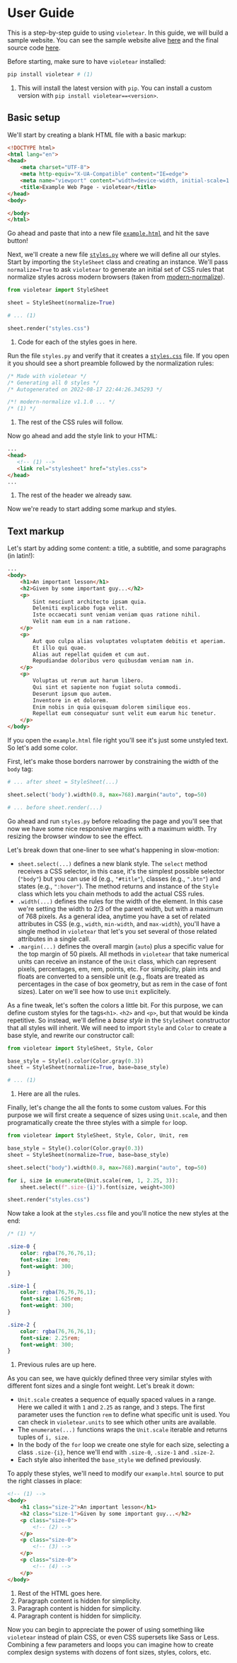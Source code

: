 # User Guide

This is a step-by-step guide to using `violetear`. In this guide, we will build a sample website. You can see the sample website alive [here](example.html) and the final source code [here](https://github.com/apiad/violetear/tree/main/docs/example.html).

Before starting, make sure to have `violetear` installed:

```bash
pip install violetear # (1)
```

1. This will install the latest version with `pip`.
   You can install a custom version with `pip install violetear==<version>`.


## Basic setup

We'll start by creating a blank HTML file with a basic markup:

```html title="example.html"
<!DOCTYPE html>
<html lang="en">
<head>
    <meta charset="UTF-8">
    <meta http-equiv="X-UA-Compatible" content="IE=edge">
    <meta name="viewport" content="width=device-width, initial-scale=1.0">
    <title>Example Web Page - violetear</title>
</head>
<body>

</body>
</html>
```

Go ahead and paste that into a new file [`example.html`](example.html) and hit the save button!

Next, we'll create a new file [`styles.py`](styles.py) where we will define all our styles. Start by importing the `StyleSheet` class and creating an instance. We'll pass `normalize=True` to ask `violetear` to generate an initial set of CSS rules that normalize styles across modern browsers (taken from [modern-normalize](https://github.com/sindresorhus/modern-normalize)).

```python title="styles.py"
from violetear import StyleSheet

sheet = StyleSheet(normalize=True)

# ... (1)

sheet.render("styles.css")
```

1. Code for each of the styles goes in here.

Run the file `styles.py` and verify that it creates a [`styles.css`](styles.css) file. If you open it you should see a short preamble followed by the normalization rules:

```css title="styles.css"
/* Made with violetear */
/* Generating all 0 styles */
/* Autogenerated on 2022-08-17 22:44:26.345293 */

/*! modern-normalize v1.1.0 ... */
/* (1) */
```

1. The rest of the CSS rules will follow.

Now go ahead and add the style link to your HTML:

```html title="example.html" hl_lines="4"
...
<head>
   <!-- (1) -->
   <link rel="stylesheet" href="styles.css">
</head>
...
```

1. The rest of the header we already saw.

Now we're ready to start adding some markup and styles.

## Text markup

Let's start by adding some content: a title, a subtitle, and some paragraphs (in latin!):

```html title="example.html"
...
<body>
    <h1>An important lesson</h1>
    <h2>Given by some important guy...</h2>
    <p>
        Sint nesciunt architecto ipsam quia.
        Deleniti explicabo fuga velit.
        Iste occaecati sunt veniam veniam quas ratione nihil.
        Velit nam eum in a nam ratione.
    </p>
    <p>
        Aut quo culpa alias voluptates voluptatem debitis et aperiam.
        Et illo qui quae.
        Alias aut repellat quidem et cum aut.
        Repudiandae doloribus vero quibusdam veniam nam in.
    </p>
    <p>
        Voluptas ut rerum aut harum libero.
        Qui sint et sapiente non fugiat soluta commodi.
        Deserunt ipsum quo autem.
        Inventore in et dolorem.
        Enim nobis in quia quisquam dolorem similique eos.
        Repellat eum consequatur sunt velit eum earum hic tenetur.
    </p>
</body>
```

If you open the `example.html` file right you'll see it's just some unstyled text. So let's add some color.

First, let's make those borders narrower by constraining the width of the `body` tag:

```python title="styles.py"
# ... after sheet = StyleSheet(...)

sheet.select('body').width(0.8, max=768).margin("auto", top=50)

# ... before sheet.render(...)
```

Go ahead and run `styles.py` before reloading the page and you'll see that now we have some nice responsive margins with a maximum width. Try resizing the browser window to see the effect.

Let's break down that one-liner to see what's happening in slow-motion:

- `sheet.select(...)` defines a new blank style. The `select` method receives a CSS selector, in this case, it's the simplest possible selector (`"body"`) but you can use id (e.g., `"#title"`), classes (e.g., `".btn"`) and states (e.g., `":hover"`). The method returns and instance of the `Style` class which lets you chain methods to add the actual CSS rules.
- `.width(...)` defines the rules for the width of the element. In this case we're setting the width to 2/3 of the parent width, but with a maximum of 768 pixels. As a general idea, anytime you have a set of related attributes in CSS (e.g., `width`, `min-width`, and `max-width`), you'll have a single method in `violetear` that let's you set several of those related attributes in a single call.
- `.margin(...)` defines the overall margin (`auto`) plus a specific value for the top margin of 50 pixels. All methods in `violetear` that take numerical units can receive an instance of the `Unit` class, which can represent pixels, percentages, em, rem, points, etc. For simplicity, plain ints and floats are converted to a sensible unit (e.g., floats are treated as percentages in the case of box geometry, but as rem in the case of font sizes). Later on we'll see how to use `Unit` explicitely.

As a fine tweak, let's soften the colors a little bit. For this purpose, we can define custom styles for the tags`<h1>`. `<h2>` and `<p>`, but that would be kinda repetitive. So instead, we'll define a *base style* in the `StyleSheet` constructor that all styles will inherit. We will need to import `Style` and `Color` to create a base style, and rewrite our constructor call:

```python  title="styles.py"
from violetear import StyleSheet, Style, Color

base_style = Style().color(Color.gray(0.3))
sheet = StyleSheet(normalize=True, base=base_style)

# ... (1)
```

1. Here are all the rules.

Finally, let's change the all the fonts to some custom values. For this purpose we will first create a sequence of sizes using `Unit.scale`, and then programatically create the three styles with a simple `for` loop.

```python title="example.py" hl_lines="1 8 9"
from violetear import StyleSheet, Style, Color, Unit, rem

base_style = Style().color(Color.gray(0.3))
sheet = StyleSheet(normalize=True, base=base_style)

sheet.select("body").width(0.8, max=768).margin("auto", top=50)

for i, size in enumerate(Unit.scale(rem, 1, 2.25, 3)):
    sheet.select(f".size-{i}").font(size, weight=300)

sheet.render("styles.css")
```

Now take a look at the `styles.css` file and you'll notice the new styles at the end:

```css title="styles.css"
/* (1) */

.size-0 {
    color: rgba(76,76,76,1);
    font-size: 1rem;
    font-weight: 300;
}

.size-1 {
    color: rgba(76,76,76,1);
    font-size: 1.625rem;
    font-weight: 300;
}

.size-2 {
    color: rgba(76,76,76,1);
    font-size: 2.25rem;
    font-weight: 300;
}
```

1. Previous rules are up here.

As you can see, we have quickly defined three very similar styles with different font sizes and a single font weight. Let's break it down:

- `Unit.scale` creates a sequence of equally spaced values in a range. Here we called it with `1` and `2.25` as range, and `3` steps. The first parameter uses the function `rem` to define what specific unit is used. You can check in `violetear.units` to see which other units are available.
- The `enumerate(...)`  functions wraps the `Unit.scale` iterable and returns tuples of `i, size`.
- In the body of the `for` loop we create one style for each size, selecting a class `.size-{i}`, hence we'll end with `.size-0`, `.size-1` and `.size-2`.
- Each style also inherited the `base_style` we defined previously.

To apply these styles, we'll need to modify our `example.html` source to put the right classes in place:

```html title="example.html" hl_lines="3 4 5 8 11"
<!-- (1) -->
<body>
    <h1 class="size-2">An important lesson</h1>
    <h2 class="size-1">Given by some important guy...</h2>
    <p class="size-0">
        <!-- (2) -->
    </p>
    <p class="size-0">
        <!-- (3) -->
    </p>
    <p class="size-0">
        <!-- (4) -->
    </p>
</body>
```

1. Rest of the HTML goes here.
2. Paragraph content is hidden for simplicity.
3. Paragraph content is hidden for simplicity.
4. Paragraph content is hidden for simplicity.

Now you can begin to appreciate the power of using something like `violetear` instead of plain CSS, or even CSS supersets like Sass or Less. Combining a few parameters and loops you can imagine how to create complex design systems with dozens of font sizes, styles, colors, etc.
